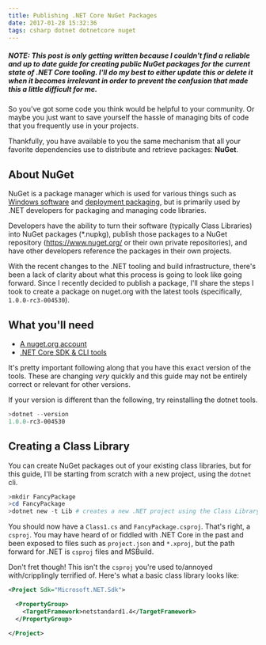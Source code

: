 ```yaml
---
title: Publishing .NET Core NuGet Packages
date: 2017-01-28 15:32:36
tags: csharp dotnet dotnetcore nuget
---
```


##### *NOTE: This post is only getting written because I couldn't find a reliable and up to date guide for creating public NuGet packages for the current state of .NET Core tooling. I'll do my best to either update this or delete it when it becomes irrelevant in order to prevent the confusion that made this a little difficult for me.*

So you've got some code you think would be helpful to your community. Or maybe you just want to save yourself the hassle of managing bits of code that you frequently use in your projects.

Thankfully, you have available to you the same mechanism that all your favorite dependencies use to distribute and retrieve packages: **NuGet**.

## About NuGet

NuGet is a package manager which is used for various things such as [Windows software](https://chocolatey.org/) and [deployment packaging](https://octopus.com/), but is primarily used by .NET developers for packaging and managing code libraries.

Developers have the ability to turn their software (typically Class Libraries) into NuGet packages (*.nupkg), publish those packages to a NuGet repository (https://www.nuget.org/ or their own private repositories), and have other developers reference the packages in their own projects.

With the recent changes to the .NET tooling and build infrastructure, there's been a lack of clarity about what this process is going to look like going forward. Since I recently decided to publish a package, I'll share the steps I took to create a package on nuget.org with the latest tools (specifically, `1.0.0-rc3-004530`).

## What you'll need

- [A nuget.org account](https://www.nuget.org/users/account/LogOn)
- [.NET Core SDK & CLI tools](https://github.com/dotnet/core/blob/master/release-notes/rc3-download.md)

It's pretty important following along that you have this exact version of the tools. These are changing *very* quickly and this guide may not be entirely correct or relevant for other versions.

If your version is different than the following, try reinstalling the dotnet tools.

``` PowerShell
>dotnet --version
1.0.0-rc3-004530
```

## Creating a Class Library

You can create NuGet packages out of your existing class libraries, but for this guide, I'll be starting from scratch with a new project, using the `dotnet` cli.

``` PowerShell
>mkdir FancyPackage
>cd FancyPackage
>dotnet new -t Lib # creates a new .NET project using the Class Library template
```

You should now have a `Class1.cs` and `FancyPackage.csproj`. That's right, a `csproj`. You may have heard of or fiddled with .NET Core in the past and been exposed to files such as `project.json` and `*.xproj`, but the path forward for .NET is `csproj` files and MSBuild.

Don't fret though! This isn't the `csproj` you're used to/annoyed with/cripplingly terrified of. Here's what a basic class library looks like:

``` xml
<Project Sdk="Microsoft.NET.Sdk">

  <PropertyGroup>
    <TargetFramework>netstandard1.4</TargetFramework>
  </PropertyGroup>

</Project>
```